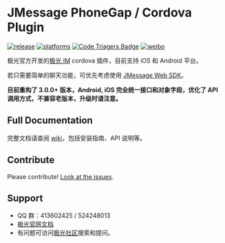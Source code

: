# JMessage PhoneGap / Cordova Plugin

[![release](https://img.shields.io/badge/release-3.0.15-blue.svg)](https://github.com/jpush/jmessage-phonegap-plugin/releases)
[![platforms](https://img.shields.io/badge/platforms-iOS%7CAndroid-green.svg)](https://github.com/jpush/jmessage-phonegap-plugin)
[![Code Triagers Badge](https://www.codetriage.com/jpush/jmessage-phonegap-plugin/badges/users.svg)](https://www.codetriage.com/jpush/jmessage-phonegap-plugin)
[![weibo](https://img.shields.io/badge/weibo-JPush-blue.svg)](http://weibo.com/jpush?refer_flag=1001030101_&is_all=1)

极光官方开发的[极光 IM](https://docs.jiguang.cn/jmessage/guideline/jmessage_guide/) cordova 插件，目前支持 iOS 和 Android 平台。

若只需要简单的聊天功能，可优先考虑使用 [JMessage Web SDK](https://docs.jiguang.cn/jmessage/client/im_sdk_js_v2/)。

**目前重构了 3.0.0+ 版本，Android, iOS 完全统一接口和对象字段，优化了 API 调用方式，不兼容老版本，升级时请注意。**

## Full Documentation

完整文档请查阅 [wiki](https://github.com/jpush/jmessage-phonegap-plugin/wiki)，包括安装指南、API 说明等。

## Contribute

Please contribute! [Look at the issues](https://github.com/jpush/jmessage-phonegap-plugin/issues).

## Support

- QQ 群：413602425 / 524248013
- [极光官网文档](http://docs.jiguang.cn/guideline/jmessage_guide/)
- 有问题可访问[极光社区](http://community.jiguang.cn/)搜索和提问。
